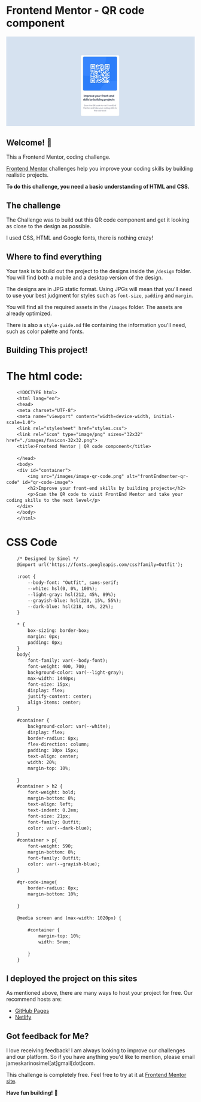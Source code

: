 # Frontend Mentor - QR code component

![Design preview for the QR code component coding challenge](./design/preview.jpg)

## Welcome! 👋

This a Frontend Mentor, coding challenge.

[Frontend Mentor](https://www.frontendmentor.io) challenges help you improve your coding skills by building realistic projects.

**To do this challenge, you need a basic understanding of HTML and CSS.**

## The challenge

The Challenge was to build out this QR code component and get it looking as close to the design as possible.

I used CSS, HTML and Google fonts, there is nothing crazy!

## Where to find everything

Your task is to build out the project to the designs inside the `/design` folder. You will find both a mobile and a desktop version of the design. 

The designs are in JPG static format. Using JPGs will mean that you'll need to use your best judgment for styles such as `font-size`, `padding` and `margin`. 

You will find all the required assets in the `/images` folder. The assets are already optimized.

There is also a `style-guide.md` file containing the information you'll need, such as color palette and fonts.

## Building This project!
# The html code:
```
    <!DOCTYPE html>
    <html lang="en">
    <head>
    <meta charset="UTF-8">
    <meta name="viewport" content="width=device-width, initial-scale=1.0">
    <link rel="stylesheet" href="styles.css">
    <link rel="icon" type="image/png" sizes="32x32" href="./images/favicon-32x32.png">
    <title>Frontend Mentor | QR code component</title>

    </head>
    <body>  
    <div id="container">
        <img src="/images/image-qr-code.png" alt="frontEndmenter-qr-code" id="qr-code-image">
        <h2>Improve your front-end skills by building projects</h2>
        <p>Scan the QR code to visit FrontEnd Mentor and take your coding skills to the next level</p>
    </div>
    </body>
    </html>
```
# CSS Code
```
    /* Designed by Simel */
    @import url('https://fonts.googleapis.com/css?family=Outfit');

    :root {
        --body-font: "Outfit", sans-serif;
        --white: hsl(0, 0%, 100%);
        --light-gray: hsl(212, 45%, 89%);
        --grayish-blue: hsl(220, 15%, 55%);
        --dark-blue: hsl(218, 44%, 22%);
    }

    * {
        box-sizing: border-box;
        margin: 0px;
        padding: 0px;
    }
    body{
        font-family: var(--body-font);
        font-weight: 400, 700;
        background-color: var(--light-gray);
        max-width: 1440px;
        font-size: 15px;
        display: flex;
        justify-content: center;
        align-items: center;
    }

    #container {
        background-color: var(--white);
        display: flex;
        border-radius: 8px;
        flex-direction: column;
        padding: 10px 15px;
        text-align: center;
        width: 20%;
        margin-top: 10%;
        
    }
    #container > h2 {
        font-weight: bold;
        margin-bottom: 8%;
        text-align: left;
        text-indent: 0.2em;
        font-size: 21px;
        font-family: Outfit;
        color: var(--dark-blue);
    }
    #container > p{
        font-weight: 590;
        margin-bottom: 8%;
        font-family: Outfit;
        color: var(--grayish-blue);
    }

    #qr-code-image{
        border-radius: 8px;
        margin-bottom: 10%;
        
    }

    @media screen and (max-width: 1020px) {
            
        #container {
            margin-top: 10%;
            width: 5rem;

        } 
    }
```

## I deployed the project on this sites

As mentioned above, there are many ways to host your project for free. Our recommend hosts are:

- [GitHub Pages](https://pages.github.com/)
- [Netlify](https://genuine1.netlify.com/)

## Got feedback for Me?

I love receiving feedback! I am always looking to improve our challenges and our platform. So if you have anything you'd like to mention, please email jameskarinosimel[at]gmail[dot]com. 

This challenge is completely free. Feel free to try at it at [Frontend Mentor site](https://www.frontendmentor.io).

**Have fun building!** 🚀
